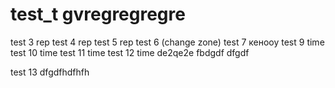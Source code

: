 # test_t gvregregregre
test 3 rep
test 4 rep
test 5 rep
test 6 (change zone)
test 7
кенооу
test 9 time
test 10 time
test 11 time
test 12 time
de2qe2e
fbdgdf
dfgdf

test 13
dfgdfhdfhfh
